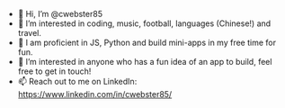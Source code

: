 - 👋 Hi, I’m @cwebster85
- 👀 I’m interested in coding, music, football, languages (Chinese!) and travel.
- 🌱 I am proficient in JS, Python and build mini-apps in my free time for fun.
- 💞️ I’m interested in anyone who has a fun idea of an app to build, feel free to get in touch!
- 📫 Reach out to me on LinkedIn: https://www.linkedin.com/in/cwebster85/

